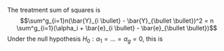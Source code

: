 The treatment sum of squares is $$\sum^g_{i=1}n(\bar{Y}_{i \bullet} - \bar{Y}_{\bullet \bullet})^2 = n \sum^g_{i=1}(\alpha_i + \bar{e}_{i \bullet} - \bar{e}_{\bullet \bullet})$$
Under the null hypothesis $H_0: \alpha_1 = ... = \alpha_g = 0$, this is $$$$